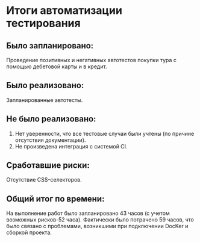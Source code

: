 # Итоги автоматизации тестирования 
## Было запланировано:
Проведение позитивных и негативных автотестов покупки тура с помощью дебетовой карты и в кредит.
## Было реализовано:
Запланированные автотесты.

## Не было реализовано:
1. Нет уверенности, что все тестовые случаи были учтены (по причине отсутствия документации).
2. Не произведена интеграция с системой CI.

## Сработавшие риски:
Отсутствие CSS-селекторов.

## Общий итог по времени:
На выполнение работ было запланировано 43 часов (с учетом возможных рисков-52 часа). 
Фактически было потрачено 59 часов, что было связано с проблемами, возникшими при подключении DocKer и сборкой проекта.